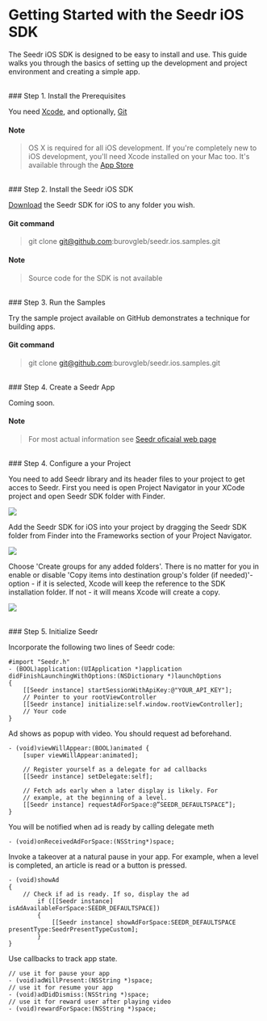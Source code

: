 # Getting Started with the Seedr iOS SDK

The Seedr iOS SDK is designed to be easy to install and use. This guide walks you through the basics of setting up the development and project environment and creating a simple app.

<br>
###  Step 1. Install the Prerequisites

You need [Xcode](https://developer.apple.com/xcode/), and optionally, [Git](http://git-scm.com/)

####  Note
> OS X is required for all iOS development. If you're completely new to iOS development, you'll need Xcode installed on your Mac too. It's available through the [App Store](https://itunes.apple.com/us/app/xcode/id497799835?ls=1&mt=12)

<br>
###  Step 2. Install the Seedr iOS SDK

[Download](http://www.google.com) the Seedr SDK for iOS to any folder you wish. <br>

####  Git command
>git clone git@github.com:burovgleb/seedr.ios.samples.git


####  Note
> Source code for the SDK is not available

<br>
###  Step 3. Run the Samples

Try the sample project available on GitHub demonstrates a technique for building apps.

####  Git command
>git clone git@github.com:burovgleb/seedr.ios.samples.git

<br>
###  Step 4. Create a Seedr App

Coming soon.

####  Note
>For most actual information see [Seedr oficaial web page](http://seedr.ru/)

<br>
###  Step 4. Configure a your Project

You need to add Seedr library and its header files to your project to get acces to Seedr. 
First you need is open Project Navigator in your XCode project and open Seedr SDK folder with Finder.

![](https://s3-eu-west-1.amazonaws.com/static.seedr.ru/ios-step-1.png)


Add the Seedr SDK for iOS into your project by dragging the Seedr SDK folder from Finder into the Frameworks section of your Project Navigator.

![](https://s3-eu-west-1.amazonaws.com/static.seedr.ru/ios-step-2.png)

Choose 'Create groups for any added folders'. There is no matter for you in enable or disable 'Copy items into destination group's folder (if needed)'-option - if it is selected, Xcode will keep the reference to the SDK installation folder. If not - it will means Xcode will create a copy.

![](https://s3-eu-west-1.amazonaws.com/static.seedr.ru/ios-step-3.png)

<br>
###  Step 5. Initialize Seedr


Incorporate the following two lines of Seedr code: 

<!-- language: objective-c -->
	#import "Seedr.h"
	- (BOOL)application:(UIApplication *)application didFinishLaunchingWithOptions:(NSDictionary *)launchOptions
	{	
		[[Seedr instance] startSessionWithApiKey:@"YOUR_API_KEY"];
		// Pointer to your rootViewController
		[[Seedr instance] initialize:self.window.rootViewController];
		// Your code
	}

Ad shows as popup with video. You should request ad beforehand.
<!-- language: objective-c -->
 	- (void)viewWillAppear:(BOOL)animated {
		[super viewWillAppear:animated];
 
		// Register yourself as a delegate for ad callbacks
		[[Seedr instance] setDelegate:self];
 
		// Fetch ads early when a later display is likely. For 
		// example, at the beginning of a level. 
		[[Seedr instance] requestAdForSpace:@”SEEDR_DEFAULTSPACE”];
	}

You will be notified when ad is ready by calling delegate meth
<!-- language: objective-c -->
	- (void)onReceivedAdForSpace:(NSString*)space;


Invoke a takeover at a natural pause in your app. For example, when a level is completed, an article is read or a button is pressed.
<!-- language: objective-c -->
	- (void)showAd
	{
		// Check if ad is ready. If so, display the ad
    		if ([[Seedr instance] isAdAvailableForSpace:SEEDR_DEFAULTSPACE])
    		{
        		[[Seedr instance] showAdForSpace:SEEDR_DEFAULTSPACE presentType:SeedrPresentTypeCustom];
    		}
	}

Use callbacks to track app state.
<!-- language: objective-c -->
	// use it for pause your app
	- (void)adWillPresent:(NSString *)space;
	// use it for resume your app
	- (void)adDidDismiss:(NSString *)space;
	// use it for reward user after playing video
	- (void)rewardForSpace:(NSString *)space;